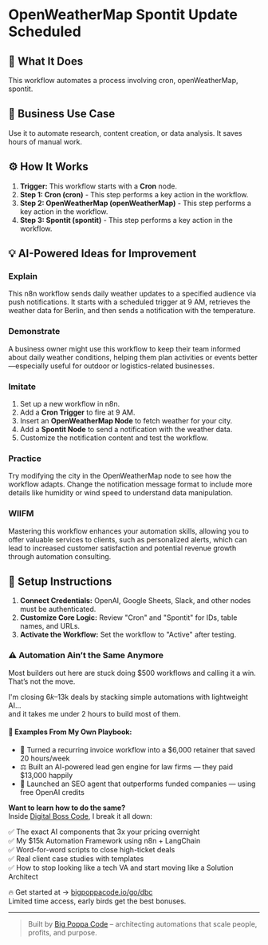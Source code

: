 # OpenWeatherMap Spontit Update Scheduled

## 🚀 What It Does
This workflow automates a process involving cron, openWeatherMap, spontit.

## 💼 Business Use Case
Use it to automate research, content creation, or data analysis. It saves hours of manual work.

## ⚙️ How It Works
1.  **Trigger:** This workflow starts with a **Cron** node.
2. **Step 1: Cron (cron)** - This step performs a key action in the workflow.
3. **Step 2: OpenWeatherMap (openWeatherMap)** - This step performs a key action in the workflow.
4. **Step 3: Spontit (spontit)** - This step performs a key action in the workflow.

## 💡 AI-Powered Ideas for Improvement
### Explain
This n8n workflow sends daily weather updates to a specified audience via push notifications. It starts with a scheduled trigger at 9 AM, retrieves the weather data for Berlin, and then sends a notification with the temperature.

### Demonstrate
A business owner might use this workflow to keep their team informed about daily weather conditions, helping them plan activities or events better—especially useful for outdoor or logistics-related businesses.

### Imitate
1. Set up a new workflow in n8n.
2. Add a **Cron Trigger** to fire at 9 AM.
3. Insert an **OpenWeatherMap Node** to fetch weather for your city.
4. Add a **Spontit Node** to send a notification with the weather data.
5. Customize the notification content and test the workflow.

### Practice
Try modifying the city in the OpenWeatherMap node to see how the workflow adapts. Change the notification message format to include more details like humidity or wind speed to understand data manipulation.

### WIIFM
Mastering this workflow enhances your automation skills, allowing you to offer valuable services to clients, such as personalized alerts, which can lead to increased customer satisfaction and potential revenue growth through automation consulting.

## 🔧 Setup Instructions
1. **Connect Credentials:** OpenAI, Google Sheets, Slack, and other nodes must be authenticated.
2. **Customize Core Logic:** Review "Cron" and "Spontit" for IDs, table names, and URLs.
3. **Activate the Workflow:** Set the workflow to "Active" after testing.

### ⚠️ Automation Ain’t the Same Anymore

Most builders out here are stuck doing $500 workflows and calling it a win.  
That’s not the move.  

I'm closing $6k–$13k deals by stacking simple automations with lightweight AI...  
and it takes me under 2 hours to build most of them.

#### 🧠 Examples From My Own Playbook:
- 🔁 Turned a recurring invoice workflow into a $6,000 retainer that saved 20 hours/week  
- ⚖️ Built an AI-powered lead gen engine for law firms — they paid $13,000 happily  
- 🚀 Launched an SEO agent that outperforms funded companies — using free OpenAI credits  

**Want to learn how to do the same?**  
Inside [Digital Boss Code](https://bigpoppacode.io/go/dbc), I break it all down:

✅ The exact AI components that 3x your pricing overnight  
✅ My $15k Automation Framework using n8n + LangChain  
✅ Word-for-word scripts to close high-ticket deals  
✅ Real client case studies with templates  
✅ How to stop looking like a tech VA and start moving like a Solution Architect  

🔥 Get started at → [bigpoppacode.io/go/dbc](https://bigpoppacode.io/go/dbc)  
Limited time access, early birds get the best bonuses.

---
> Built by [Big Poppa Code](https://bigpoppacode.io) – architecting automations that scale people, profits, and purpose.
